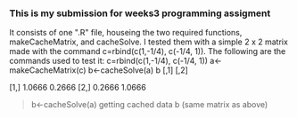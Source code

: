 ### This is my submission for weeks3 programming assigment 

It consists of one ".R" file, houseing the two required functions, 
makeCacheMatrix, and cacheSolve.  I tested them with a simple 2 x 2 
matrix made with the command c=rbind(c(1,-1/4), c(-1/4, 1)). 
The following are the commands used to test it:
c=rbind(c(1,-1/4), c(-1/4, 1))
a<-makeCacheMatrix(c)
b<-cacheSolve(a)
b
	[,1]	[,2]

[1,]	1.0666	0.2666
[2,]	0.2666	1.0666

>b<-cacheSolve(a)
getting cached data
>b
(same matrix as above)

